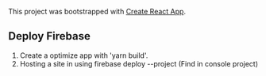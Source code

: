 This project was bootstrapped with [Create React App](https://github.com/facebook/create-react-app).

## Deploy Firebase

1. Create a optimize app with 'yarn build'.
2. Hosting a site in using firebase deploy --project <project-id> (Find in console project)
